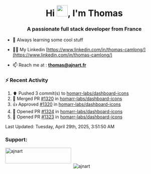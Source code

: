 <h1 align="center">Hi <img height="35px" src="https://raw.githubusercontent.com/MartinHeinz/MartinHeinz/master/wave.gif" width="35px"/>, I'm Thomas</h1>
<h3 align="center">A passionate full stack developer from France</h3>

- 🌱 Always learning some cool stuff 

- 👨‍💻 My Linkedin [https://www.linkedin.com/in/thomas-camlong/](https://www.linkedin.com/in/thomas-camlong/)

- 📫 Reach me at : **thomas@ajnart.fr**

### :zap: Recent Activity

<!--RECENT_ACTIVITY:start-->
1. ⬆️ Pushed 3 commit(s) to [homarr-labs/dashboard-icons](https://github.com/homarr-labs/dashboard-icons)<br>
2. 🎉 Merged PR [#1320](https://github.com/homarr-labs/dashboard-icons/pull/1320) in [homarr-labs/dashboard-icons](https://github.com/homarr-labs/dashboard-icons)<br>
3. 👍 Approved [#1320](https://github.com/homarr-labs/dashboard-icons/pull/1320#pullrequestreview-2799491526) in [homarr-labs/dashboard-icons](https://github.com/homarr-labs/dashboard-icons)<br>
4. 💪 Opened PR [#1324](https://github.com/homarr-labs/dashboard-icons/pull/1324) in [homarr-labs/dashboard-icons](https://github.com/homarr-labs/dashboard-icons)<br>
5. 💪 Opened PR [#1323](https://github.com/homarr-labs/dashboard-icons/pull/1323) in [homarr-labs/dashboard-icons](https://github.com/homarr-labs/dashboard-icons)<br>
<!--RECENT_ACTIVITY:end-->

<!--RECENT_ACTIVITY:last_update-->
Last Updated: Tuesday, April 29th, 2025, 3:51:50 AM
<!--RECENT_ACTIVITY:last_update_end-->
<h3 align="left">Support:</h3>
<p><a href="https://ko-fi.com/ajnart"> <img align="left" src="https://cdn.ko-fi.com/cdn/kofi3.png?v=3" height="50" width="210" alt="ajnart" /></a></p><br><br>

<p>&nbsp;<img align="center" src="https://github-readme-stats.vercel.app/api?username=ajnart&show_icons=true&theme=tokyonight&locale=en" alt="ajnart" /></p>
